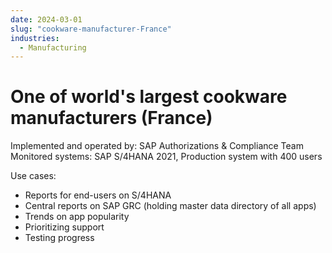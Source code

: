 ```yaml
---
date: 2024-03-01
slug: "cookware-manufacturer-France"
industries:
  - Manufacturing
---
```

# One of world's largest cookware manufacturers (France)

Implemented and operated by: SAP Authorizations & Compliance Team<br>
Monitored systems: SAP S/4HANA 2021, Production system with 400 users

<!-- more -->

Use cases: 

- Reports for end-users on S/4HANA
- Central reports on SAP GRC (holding master data directory of all apps)
- Trends on app popularity
- Prioritizing support
- Testing progress
